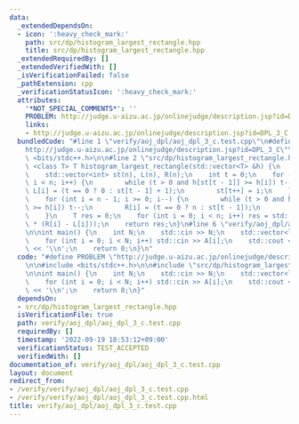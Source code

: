 ```yaml
---
data:
  _extendedDependsOn:
  - icon: ':heavy_check_mark:'
    path: src/dp/histogram_largest_rectangle.hpp
    title: src/dp/histogram_largest_rectangle.hpp
  _extendedRequiredBy: []
  _extendedVerifiedWith: []
  _isVerificationFailed: false
  _pathExtension: cpp
  _verificationStatusIcon: ':heavy_check_mark:'
  attributes:
    '*NOT_SPECIAL_COMMENTS*': ''
    PROBLEM: http://judge.u-aizu.ac.jp/onlinejudge/description.jsp?id=DPL_3_C
    links:
    - http://judge.u-aizu.ac.jp/onlinejudge/description.jsp?id=DPL_3_C
  bundledCode: "#line 1 \"verify/aoj_dpl/aoj_dpl_3_c.test.cpp\"\n#define PROBLEM \"\
    http://judge.u-aizu.ac.jp/onlinejudge/description.jsp?id=DPL_3_C\"\n\n#include\
    \ <bits/stdc++.h>\n\n#line 2 \"src/dp/histogram_largest_rectangle.hpp\"\n\ntemplate\
    \ <class T> T histogram_largest_rectangle(std::vector<T> &h) {\n    int n = (int)h.size();\n\
    \    std::vector<int> st(n), L(n), R(n);\n    int t = 0;\n    for (int i = 0;\
    \ i < n; i++) {\n        while (t > 0 and h[st[t - 1]] >= h[i]) t--;\n       \
    \ L[i] = (t == 0 ? 0 : st[t - 1] + 1);\n        st[t++] = i;\n    }\n    t = 0;\n\
    \    for (int i = n - 1; i >= 0; i--) {\n        while (t > 0 and h[st[t - 1]]\
    \ >= h[i]) t--;\n        R[i] = (t == 0 ? n : st[t - 1]);\n        st[t++] = i;\n\
    \    }\n    T res = 0;\n    for (int i = 0; i < n; i++) res = std::max(res, h[i]\
    \ * (R[i] - L[i]));\n    return res;\n}\n#line 6 \"verify/aoj_dpl/aoj_dpl_3_c.test.cpp\"\
    \n\nint main() {\n    int N;\n    std::cin >> N;\n    std::vector<long long> A(N);\n\
    \    for (int i = 0; i < N; i++) std::cin >> A[i];\n    std::cout << histogram_largest_rectangle(A)\
    \ << '\\n';\n    return 0;\n}\n"
  code: "#define PROBLEM \"http://judge.u-aizu.ac.jp/onlinejudge/description.jsp?id=DPL_3_C\"\
    \n\n#include <bits/stdc++.h>\n\n#include \"src/dp/histogram_largest_rectangle.hpp\"\
    \n\nint main() {\n    int N;\n    std::cin >> N;\n    std::vector<long long> A(N);\n\
    \    for (int i = 0; i < N; i++) std::cin >> A[i];\n    std::cout << histogram_largest_rectangle(A)\
    \ << '\\n';\n    return 0;\n}"
  dependsOn:
  - src/dp/histogram_largest_rectangle.hpp
  isVerificationFile: true
  path: verify/aoj_dpl/aoj_dpl_3_c.test.cpp
  requiredBy: []
  timestamp: '2022-09-19 18:53:12+09:00'
  verificationStatus: TEST_ACCEPTED
  verifiedWith: []
documentation_of: verify/aoj_dpl/aoj_dpl_3_c.test.cpp
layout: document
redirect_from:
- /verify/verify/aoj_dpl/aoj_dpl_3_c.test.cpp
- /verify/verify/aoj_dpl/aoj_dpl_3_c.test.cpp.html
title: verify/aoj_dpl/aoj_dpl_3_c.test.cpp
---
```

